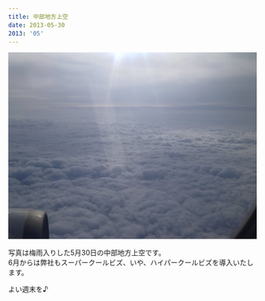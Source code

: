 ```yaml
---
title: 中部地方上空
date: 2013-05-30
2013: '05'
---
```



![画像](/images/uploads/20130513finesco_orig.jpg)

写真は梅雨入りした5月30日の中部地方上空です。  
6月からは弊社もスーパークールビズ、いや、ハイパークールビズを導入いたします。  
  
よい週末を♪
